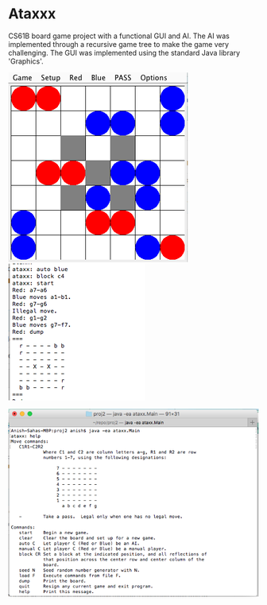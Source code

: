 # Ataxxx
CS61B board game project with a functional GUI and AI. 
The AI was implemented through a recursive game tree to make 
the game very challenging. The GUI was implemented using 
the standard Java library 'Graphics'.

![Alt text](sampleAtaxxx.png)                          ![Alt text](sampleAtaxxxAI.png)

![Alt text](sampleAtaxxxHelp.png)


